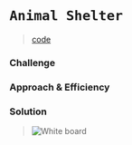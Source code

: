 # `Animal Shelter`

> [code](animal-shelter.test.js)

### Challenge

### Approach & Efficiency

### Solution

> ![White board](../../whiteboards/animal-shelter.png)
